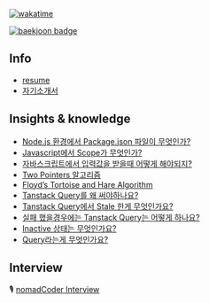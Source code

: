 [![wakatime](https://wakatime.com/badge/user/865c4835-c28d-480d-8c1d-42f9ab5aee77.svg)](https://wakatime.com/@865c4835-c28d-480d-8c1d-42f9ab5aee77)

[![baekjoon badge](http://mazassumnida.wtf/api/v2/generate_badge?boj=0626na)](https://solved.ac/profile/0626na)


## Info
- [resume](https://jeenie.craft.me/IEjfPjREKO8wPG)
- [자기소개서](https://jeenie.craft.me/dQcNsQHWEUwaCF)

## Insights & knowledge
- [Node.js 환경에서 Package.json 파일이 무엇인가?](https://jeenie.craft.me/Keip2oM9KqEdNJ)
- [Javascript에서 Scope가 무엇인가?](https://jeenie.craft.me/rUyQ7kna421mFn)
- [자바스크립트에서 입력값을 받을때 어떻게 해야되지?](https://jeenie.craft.me/f3fC42MVDdN4u7)
- [Two Pointers 알고리즘](https://jeenie.craft.me/0NQlizY0bXla4e)
- [Floyd’s Tortoise and Hare Algorithm](https://jeenie.craft.me/jvC3twg3VTdb01)
- [Tanstack Query를 왜 써야하나요?](https://jeenie.craft.me/n5be8QVVn6BwZS)
- [Tanstack Query에서 Stale 한게 무엇인가요?](https://jeenie.craft.me/ZsQ9dKNTDLgMuE)
- [실패 했을경우에는 Tanstack Query는 어떻게 하나요?](https://jeenie.craft.me/nExC25b0K4VMm6)
- [Inactive 상태는 무엇인가요?](https://jeenie.craft.me/m6khg33NhpdA4R)
- [Query라는게 무엇인가요?](https://jeenie.craft.me/aCY6TjDpTgWgj3)
## Interview
🎙️ [nomadCoder Interview](https://nomadcoders.co/community/thread/5747)

